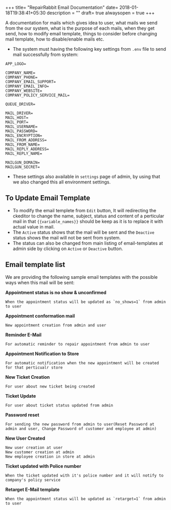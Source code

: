 +++
title= "RepairRabbit Email Documentation"
date= 2018-01-18T19:38:41+05:30
description = ""
draft= true
alwaysopen = true
+++

A documentation for mails which gives idea to user, what mails we send from the our system, what is the purpose of each mails, when they get send, how to modify email template, things to consider before changing mail template, how to disable/enable mails etc.

* The system must having the following key settings from `.env` file to send mail successfully from system:

```
APP_LOGO=

COMPANY_NAME=
COMPANY_PHONE=
COMPANY_EMAIL_SUPPORT=
COMPANY_EMAIL_INFO=
COMPANY_WEBSITE=
COMPANY_POLICY_SERVICE_MAIL=

QUEUE_DRIVER=

MAIL_DRIVER=
MAIL_HOST=
MAIL_PORT=
MAIL_USERNAME=
MAIL_PASSWORD=
MAIL_ENCRYPTION=
MAIL_FROM_ADDRESS=
MAIL_FROM_NAME=
MAIL_REPLY_ADDRESS=
MAIL_REPLY_NAME=

MAILGUN_DOMAIN=
MAILGUN_SECRET=
```

* These settings also available in `settings` page of admin, by using that we also changed this all environment settings.

## To Update Email Template
* To modify the email templete from `Edit` button, It will redirecting the ckeditor to change the name, subject, status and content of a perticular mail in that `{{variable_names}}` should be keep as it is to replace it with actual value in mail.
* The `Active` status shows that the mail will be sent and the `Deactive` status shows the mail will not be sent from system.
* The status can also be changed from main listing of email-templates at admin side by clicking on `Active` or `Deactive` button.

## Email template list

We are providing the following sample email templates with the possible ways when this mail will be sent:

**Appointment status is no show & unconfirmed**

```
When the appointment status will be updated as `no_shows=1` from admin to user
```

**Appointment conformation mail**

```
New appointment creation from admin and user
```

**Reminder E-Mail**

```
For automatic reminder to repair appointment from admin to user
```

**Appointment Notification to Store**

```
For automatic notification when the new appointment will be created for that perticualr store
```

**New Ticket Creation**

```
For user about new ticket being created
```

**Ticket Update**

```
For user about ticket status updated from admin
```

**Password reset**

```
For sending the new password from admin to user(Reset Password at admin and user, Change Password of customer and employee at admin)
```

**New User Created**

```
New user creation at user
New customer creation at admin
New employee creation in store at admin
```

**Ticket updated with Police number**

```
When the ticket updated with it's police number and it will notify to company's policy service
```

**Retarget E-Mail template**

```
When the appointment status will be updated as `retarget=1` from admin to user
```

